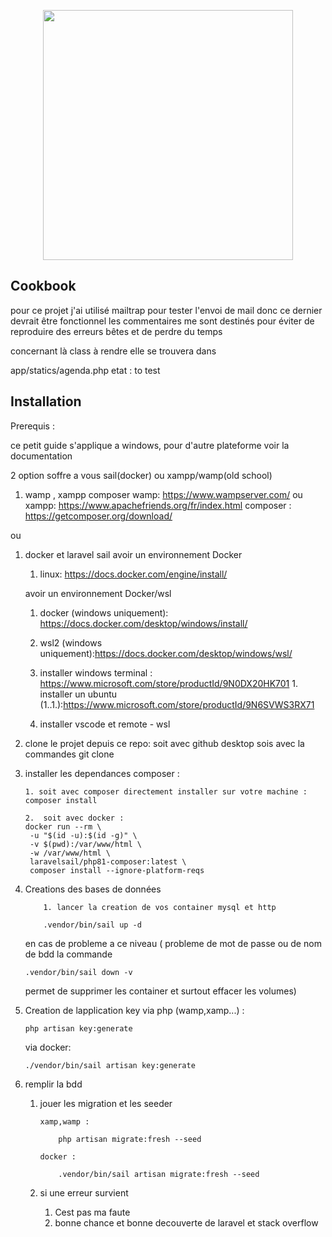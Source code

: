 <p align="center"><a href="https://laravel.com" target="_blank"><img src="https://raw.githubusercontent.com/laravel/art/master/logo-lockup/5%20SVG/2%20CMYK/1%20Full%20Color/laravel-logolockup-cmyk-red.svg" width="400"></a></p>

## Cookbook

pour ce projet j'ai utilisé mailtrap pour tester l'envoi de mail
donc ce dernier devrait être fonctionnel
les commentaires me sont destinés pour éviter de reproduire des erreurs bêtes et de perdre du temps

concernant là class à rendre elle se trouvera dans

app/statics/agenda.php
etat : to test

## Installation

Prerequis :

ce petit guide s'applique a windows, pour d'autre plateforme voir la documentation

2 option soffre a vous sail(docker) ou xampp/wamp(old school)

1.  wamp , xampp composer
    wamp: https://www.wampserver.com/
    ou
    xampp: https://www.apachefriends.org/fr/index.html
    composer : https://getcomposer.org/download/

ou

1.  docker et laravel sail
    avoir un environnement Docker

    1. linux: https://docs.docker.com/engine/install/

    avoir un environnement Docker/wsl

    1. docker (windows uniquement): https://docs.docker.com/desktop/windows/install/
    1. wsl2 (windows uniquement):https://docs.docker.com/desktop/windows/wsl/
    1. installer windows terminal : https://www.microsoft.com/store/productId/9N0DX20HK701 1. installer un ubuntu (1..1.):https://www.microsoft.com/store/productId/9N6SVWS3RX71

    1. installer vscode et remote - wsl

2.  clone le projet depuis ce repo:
    soit avec github desktop sois avec la commandes git clone

3.  installer les dependances composer :

        1. soit avec composer directement installer sur votre machine : composer install

        2.  soit avec docker :
        docker run --rm \
         -u "$(id -u):$(id -g)" \
         -v $(pwd):/var/www/html \
         -w /var/www/html \
         laravelsail/php81-composer:latest \
         composer install --ignore-platform-reqs

4.  Creations des bases de données

            1. lancer la creation de vos container mysql et http

            .vendor/bin/sail up -d

    en cas de probleme a ce niveau ( probleme de mot de passe ou de nom de bdd la commande

        .vendor/bin/sail down -v

    permet de supprimer les container et surtout effacer les volumes)

5.  Creation de lapplication key
    via php (wamp,xamp...) :
    
        php artisan key:generate

    via docker:

        ./vendor/bin/sail artisan key:generate

6.  remplir la bdd

    1.  jouer les migration et les seeder

            xamp,wamp :

                php artisan migrate:fresh --seed

            docker :

                .vendor/bin/sail artisan migrate:fresh --seed

    1.  si une erreur survient
        1. Cest pas ma faute
        2. bonne chance et bonne decouverte de laravel et stack overflow
